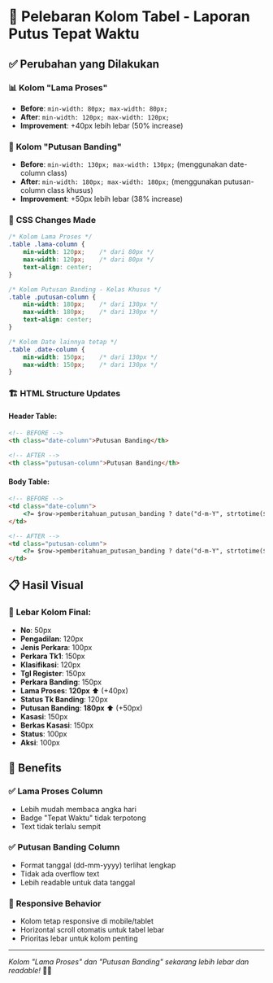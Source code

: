 # 📏 Pelebaran Kolom Tabel - Laporan Putus Tepat Waktu

## ✅ Perubahan yang Dilakukan

### 📊 **Kolom "Lama Proses"**
- **Before**: `min-width: 80px; max-width: 80px;`
- **After**: `min-width: 120px; max-width: 120px;`
- **Improvement**: +40px lebih lebar (50% increase)

### 📅 **Kolom "Putusan Banding"**
- **Before**: `min-width: 130px; max-width: 130px;` (menggunakan date-column class)
- **After**: `min-width: 180px; max-width: 180px;` (menggunakan putusan-column class khusus)
- **Improvement**: +50px lebih lebar (38% increase)

### 🔧 **CSS Changes Made**

```css
/* Kolom Lama Proses */
.table .lama-column {
    min-width: 120px;    /* dari 80px */
    max-width: 120px;    /* dari 80px */
    text-align: center;
}

/* Kolom Putusan Banding - Kelas Khusus */
.table .putusan-column {
    min-width: 180px;    /* dari 130px */
    max-width: 180px;    /* dari 130px */
    text-align: center;
}

/* Kolom Date lainnya tetap */
.table .date-column {
    min-width: 150px;    /* dari 130px */
    max-width: 150px;    /* dari 130px */
}
```

### 🏗️ **HTML Structure Updates**

#### Header Table:
```html
<!-- BEFORE -->
<th class="date-column">Putusan Banding</th>

<!-- AFTER -->
<th class="putusan-column">Putusan Banding</th>
```

#### Body Table:
```html
<!-- BEFORE -->
<td class="date-column">
    <?= $row->pemberitahuan_putusan_banding ? date("d-m-Y", strtotime($row->pemberitahuan_putusan_banding)) : '-' ?>
</td>

<!-- AFTER -->
<td class="putusan-column">
    <?= $row->pemberitahuan_putusan_banding ? date("d-m-Y", strtotime($row->pemberitahuan_putusan_banding)) : '-' ?>
</td>
```

## 📋 **Hasil Visual**

### 📏 **Lebar Kolom Final:**
- **No**: 50px
- **Pengadilan**: 120px  
- **Jenis Perkara**: 100px
- **Perkara Tk1**: 150px
- **Klasifikasi**: 120px
- **Tgl Register**: 150px
- **Perkara Banding**: 150px
- **Lama Proses**: **120px** ⬆️ (+40px)
- **Status Tk Banding**: 120px
- **Putusan Banding**: **180px** ⬆️ (+50px)
- **Kasasi**: 150px
- **Berkas Kasasi**: 150px
- **Status**: 100px
- **Aksi**: 100px

## 🎯 **Benefits**

### ✅ **Lama Proses Column**
- Lebih mudah membaca angka hari
- Badge "Tepat Waktu" tidak terpotong
- Text tidak terlalu sempit

### ✅ **Putusan Banding Column**  
- Format tanggal (dd-mm-yyyy) terlihat lengkap
- Tidak ada overflow text
- Lebih readable untuk data tanggal

### 📱 **Responsive Behavior**
- Kolom tetap responsive di mobile/tablet
- Horizontal scroll otomatis untuk tabel lebar
- Prioritas lebar untuk kolom penting

---
*Kolom "Lama Proses" dan "Putusan Banding" sekarang lebih lebar dan readable!* 📏✨